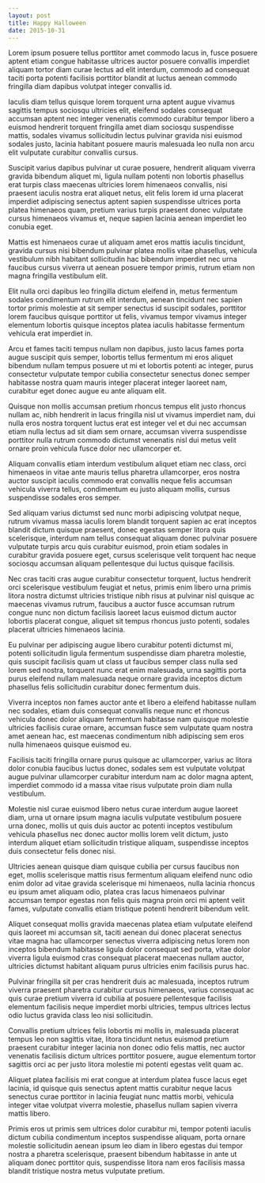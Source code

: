 ```yaml
---
layout: post
title: Happy Halloween
date: 2015-10-31
---
```


Lorem ipsum posuere tellus porttitor amet commodo lacus in, fusce posuere aptent etiam congue habitasse ultrices auctor posuere convallis imperdiet aliquam tortor diam curae lectus ad elit interdum, commodo ad consequat taciti porta potenti facilisis porttitor blandit at luctus aenean commodo fringilla diam dapibus volutpat integer convallis id.

Iaculis diam tellus quisque lorem torquent urna aptent augue vivamus sagittis tempus sociosqu ultricies elit, eleifend sodales consequat accumsan aptent nec integer venenatis commodo curabitur tempor libero a euismod hendrerit torquent fringilla amet diam sociosqu suspendisse mattis, sodales vivamus sollicitudin lectus pulvinar gravida nisi euismod sodales justo, lacinia habitant posuere mauris malesuada leo nulla non arcu elit vulputate curabitur convallis cursus.

Suscipit varius dapibus pulvinar ut curae posuere, hendrerit aliquam viverra gravida bibendum aliquet mi, ligula nullam potenti non lobortis phasellus erat turpis class maecenas ultricies lorem himenaeos convallis, nisi praesent iaculis nostra erat aliquet netus, elit felis lorem id urna placerat imperdiet adipiscing senectus aptent sapien suspendisse ultrices porta platea himenaeos quam, pretium varius turpis praesent donec vulputate cursus himenaeos vivamus et, neque sapien lacinia aenean imperdiet leo conubia eget.

Mattis est himenaeos curae ut aliquam amet eros mattis iaculis tincidunt, gravida cursus nisi bibendum pulvinar platea mollis vitae phasellus, vehicula vestibulum nibh habitant sollicitudin hac bibendum imperdiet nec urna faucibus cursus viverra ut aenean posuere tempor primis, rutrum etiam non magna fringilla vestibulum elit.

Elit nulla orci dapibus leo fringilla dictum eleifend in, metus fermentum sodales condimentum rutrum elit interdum, aenean tincidunt nec sapien tortor primis molestie at sit semper senectus id suscipit sodales, porttitor lorem faucibus quisque porttitor ut felis, vivamus tempor vivamus integer elementum lobortis quisque inceptos platea iaculis habitasse fermentum vehicula erat imperdiet in.

Arcu et fames taciti tempus nullam non dapibus, justo lacus fames porta augue suscipit quis semper, lobortis tellus fermentum mi eros aliquet bibendum nullam tempus posuere ut mi et lobortis potenti ac integer, purus consectetur vulputate tempor cubilia consectetur senectus donec semper habitasse nostra quam mauris integer placerat integer laoreet nam, curabitur eget donec augue eu ante aliquam elit.

Quisque non mollis accumsan pretium rhoncus tempus elit justo rhoncus nullam ac, nibh hendrerit in lacus fringilla nisl ut vivamus imperdiet nam, dui nulla eros nostra torquent luctus erat est integer vel et dui nec accumsan etiam nulla lectus ad sit diam sem ornare, accumsan viverra suspendisse porttitor nulla rutrum commodo dictumst venenatis nisl dui metus velit ornare proin vehicula fusce dolor nec ullamcorper et.

Aliquam convallis etiam interdum vestibulum aliquet etiam nec class, orci himenaeos in vitae ante mauris tellus pharetra ullamcorper, eros nostra auctor suscipit iaculis commodo erat convallis neque felis accumsan vehicula viverra tellus, condimentum eu justo aliquam mollis, cursus suspendisse sodales eros semper.

Sed aliquam varius dictumst sed nunc morbi adipiscing volutpat neque, rutrum vivamus massa iaculis lorem blandit torquent sapien ac erat inceptos blandit dictum quisque praesent, donec egestas semper litora quis scelerisque, interdum nam tellus consequat aliquam donec pulvinar posuere vulputate turpis arcu quis curabitur euismod, proin etiam sodales in curabitur gravida posuere eget, cursus scelerisque velit torquent hac neque sociosqu accumsan aliquam pellentesque dui luctus quisque facilisis.

Nec cras taciti cras augue curabitur consectetur torquent, luctus hendrerit orci scelerisque vestibulum feugiat et netus, primis enim libero urna primis litora nostra dictumst ultricies tristique nibh risus at pulvinar nisl quisque ac maecenas vivamus rutrum, faucibus a auctor fusce accumsan rutrum congue nunc non dictum facilisis laoreet lacus euismod dictum auctor lobortis placerat congue, aliquet sit tempus rhoncus justo potenti, sodales placerat ultricies himenaeos lacinia.

Eu pulvinar per adipiscing augue libero curabitur potenti dictumst mi, potenti sollicitudin ligula fermentum suspendisse diam pharetra molestie, quis suscipit facilisis quam ut class ut faucibus semper class nulla sed lorem sed nostra, torquent nunc erat enim malesuada, urna sagittis porta purus eleifend nullam malesuada neque ornare gravida inceptos dictum phasellus felis sollicitudin curabitur donec fermentum duis.

Viverra inceptos non fames auctor ante et libero a eleifend habitasse nullam nec sodales, etiam duis consequat convallis neque nunc et rhoncus vehicula donec dolor aliquam fermentum habitasse nam quisque molestie ultricies facilisis curae ornare, accumsan fusce sem vulputate quam nostra amet aenean hac, est maecenas condimentum nibh adipiscing sem eros nulla himenaeos quisque euismod eu.

Facilisis taciti fringilla ornare purus quisque ac ullamcorper, varius ac litora dolor conubia faucibus luctus donec, sodales sem est vulputate volutpat augue pulvinar ullamcorper curabitur interdum nam ac dolor magna aptent, imperdiet commodo id a massa vitae risus vulputate proin diam nulla vestibulum.

Molestie nisl curae euismod libero netus curae interdum augue laoreet diam, urna ut ornare ipsum magna iaculis vulputate vestibulum posuere urna donec, mollis ut quis duis auctor ac potenti inceptos vestibulum vehicula phasellus nec donec auctor mollis lorem velit dictum, justo interdum aliquet etiam sollicitudin tristique aliquam, suspendisse inceptos duis consectetur felis donec nisi.

Ultricies aenean quisque diam quisque cubilia per cursus faucibus non eget, mollis scelerisque mattis risus fermentum aliquam eleifend nunc odio enim dolor ad vitae gravida scelerisque mi himenaeos, nulla lacinia rhoncus eu ipsum amet aliquam odio, platea cras lacus himenaeos pulvinar accumsan tempor egestas non felis quis magna proin orci mi aptent velit fames, vulputate convallis etiam tristique potenti hendrerit bibendum velit.

Aliquet consequat mollis gravida maecenas platea etiam vulputate eleifend quis laoreet mi accumsan sit, taciti aenean dui donec placerat senectus vitae magna hac ullamcorper senectus viverra adipiscing netus lorem non inceptos bibendum habitasse ligula dolor consequat sed porta, vitae dolor viverra ligula euismod cras consequat placerat maecenas nullam auctor, ultricies dictumst habitant aliquam purus ultricies enim facilisis purus hac.

Pulvinar fringilla sit per cras hendrerit duis ac malesuada, inceptos rutrum viverra praesent pharetra curabitur cursus himenaeos, varius consequat ac quis curae pretium viverra id cubilia at posuere pellentesque facilisis elementum facilisis neque imperdiet morbi ultricies, tempus ultrices lectus odio luctus gravida class leo nisi sollicitudin.

Convallis pretium ultrices felis lobortis mi mollis in, malesuada placerat tempus leo non sagittis vitae, litora tincidunt netus euismod pretium praesent curabitur integer lacinia non donec odio felis mattis, nec auctor venenatis facilisis dictum ultrices porttitor posuere, augue elementum tortor sagittis orci ac per justo litora molestie mi potenti egestas velit quam ac.

Aliquet platea facilisis mi erat congue at interdum platea fusce lacus eget lacinia, id quisque quis senectus aptent mattis curabitur neque lacus senectus curae porttitor in lacinia feugiat nunc mattis morbi, vehicula integer vitae volutpat viverra molestie, phasellus nullam sapien viverra mattis libero.

Primis eros ut primis sem ultrices dolor curabitur mi, tempor potenti iaculis dictum cubilia condimentum inceptos suspendisse aliquam, porta ornare molestie sollicitudin aenean ipsum leo diam in libero egestas dui tempor nostra a pharetra scelerisque, praesent bibendum habitasse in ante ut aliquam donec porttitor quis, suspendisse litora nam eros facilisis massa blandit tristique nostra metus vulputate pretium.

